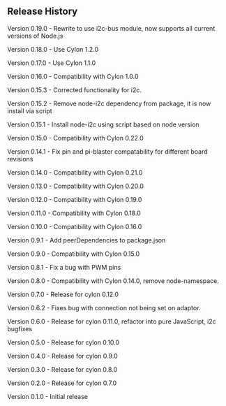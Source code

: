## Release History

Version 0.19.0 - Rewrite to use i2c-bus module, now supports all current versions of Node.js

Version 0.18.0 - Use Cylon 1.2.0

Version 0.17.0 - Use Cylon 1.1.0

Version 0.16.0 - Compatibility with Cylon 1.0.0

Version 0.15.3 - Corrected functionality for i2c.

Version 0.15.2 - Remove node-i2c dependency from package, it is now install via script

Version 0.15.1 - Install node-i2c using script based on node version

Version 0.15.0 - Compatibility with Cylon 0.22.0

Version 0.14.1 - Fix pin and pi-blaster compatability for different board revisions

Version 0.14.0 - Compatibility with Cylon 0.21.0

Version 0.13.0 - Compatibility with Cylon 0.20.0

Version 0.12.0 - Compatibility with Cylon 0.19.0

Version 0.11.0 - Compatibility with Cylon 0.18.0

Version 0.10.0 - Compatibility with Cylon 0.16.0

Version 0.9.1 - Add peerDependencies to package.json

Version 0.9.0 - Compatibility with Cylon 0.15.0

Version 0.8.1 - Fix a bug with PWM pins

Version 0.8.0 - Compatibility with Cylon 0.14.0, remove node-namespace.

Version 0.7.0 - Release for cylon 0.12.0

Version 0.6.2 - Fixes bug with connection not being set on adaptor.

Version 0.6.0 - Release for cylon 0.11.0, refactor into pure JavaScript, i2c bugfixes

Version 0.5.0 - Release for cylon 0.10.0

Version 0.4.0 - Release for cylon 0.9.0

Version 0.3.0 - Release for cylon 0.8.0

Version 0.2.0 - Release for cylon 0.7.0

Version 0.1.0 - Initial release
